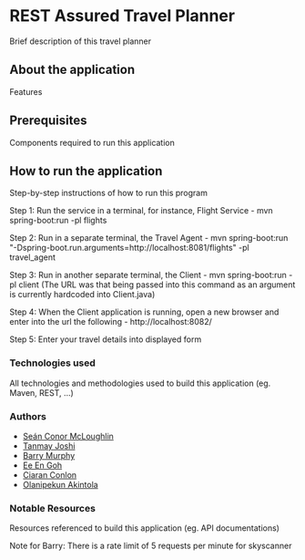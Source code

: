 # REST Assured Travel Planner

Brief description of this travel planner

## About the application

Features

## Prerequisites

Components required to run this application

## How to run the application

Step-by-step instructions of how to run this program

Step 1: Run the service in a terminal, for instance, Flight Service - mvn spring-boot:run -pl flights

Step 2: Run in a separate terminal, the Travel Agent - mvn spring-boot:run "-Dspring-boot.run.arguments=http://localhost:8081/flights" -pl travel_agent

Step 3: Run in another separate terminal, the Client - mvn spring-boot:run -pl client 
(The URL was that being passed into this command as an argument is currently hardcoded into Client.java)

Step 4: When the Client application is running, open a new browser and enter into the url the following - http://localhost:8082/

Step 5: Enter your travel details into displayed form

### Technologies used

All technologies and methodologies used to build this application (eg. Maven, REST, ...)

### Authors

- [Seán Conor McLoughlin](https://gitlab.com/Conchobar)
- [Tanmay Joshi](https://gitlab.com/T_J)
- [Barry Murphy](https://gitlab.com/murphybt)
- [Ee En Goh](https://gitlab.com/GohEeEn)
- [Ciaran Conlon](https://gitlab.com/ciaran.conlon.1)
- [Olanipekun Akintola](https://gitlab.com/Akintola)

### Notable Resources

Resources referenced to build this application (eg. API documentations)

Note for Barry: There is a rate limit of 5 requests per minute for skyscanner 
